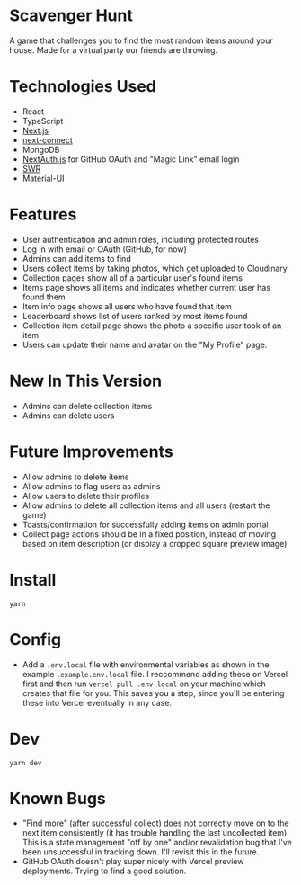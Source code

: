 # Scavenger Hunt

A game that challenges you to find the most random items around your house. Made for a virtual party our friends are throwing.

# Technologies Used

- React
- TypeScript
- [Next.js](https://nextjs.org)
- [next-connect](https://github.com/hoangvvo/next-connect)
- MongoDB
- [NextAuth.js](https://next-auth.js.org) for GitHub OAuth and "Magic Link" email login
- [SWR](https://swr.vercel.app)
- Material-UI

# Features

- User authentication and admin roles, including protected routes
- Log in with email or OAuth (GitHub, for now)
- Admins can add items to find
- Users collect items by taking photos, which get uploaded to Cloudinary
- Collection pages show all of a particular user's found items
- Items page shows all items and indicates whether current user has found them
- Item info page shows all users who have found that item
- Leaderboard shows list of users ranked by most items found
- Collection item detail page shows the photo a specific user took of an item
- Users can update their name and avatar on the "My Profile" page.

# New In This Version

- Admins can delete collection items
- Admins can delete users

# Future Improvements

- Allow admins to delete items
- Allow admins to flag users as admins
- Allow users to delete their profiles
- Allow admins to delete all collection items and all users (restart the game)
- Toasts/confirmation for successfully adding items on admin portal
- Collect page actions should be in a fixed position, instead of moving based on item description (or display a cropped square preview image)

# Install

`yarn`

# Config

- Add a `.env.local` file with environmental variables as shown in the example `.example.env.local` file. I reccommend adding these on Vercel first and then run `vercel pull .env.local` on your machine which creates that file for you. This saves you a step, since you'll be entering these into Vercel eventually in any case.

# Dev

`yarn dev`

# Known Bugs

- "Find more" (after successful collect) does not correctly move on to the next item consistently (it has trouble handling the last uncollected item). This is a state management "off by one" and/or revalidation bug that I've been unsuccessful in tracking down. I'll revisit this in the future.
- GitHub OAuth doesn't play super nicely with Vercel preview deployments. Trying to find a good solution.
